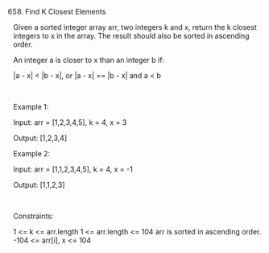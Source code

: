658. Find K Closest Elements

Given a sorted integer array arr, two integers k and x, return the k closest integers to x in the array. The result should also be sorted in ascending order.

An integer a is closer to x than an integer b if:

|a - x| < |b - x|, or
|a - x| == |b - x| and a < b

 

Example 1:

Input: arr = [1,2,3,4,5], k = 4, x = 3

Output: [1,2,3,4]

Example 2:

Input: arr = [1,1,2,3,4,5], k = 4, x = -1

Output: [1,1,2,3]

 

Constraints:

1 <= k <= arr.length
1 <= arr.length <= 104
arr is sorted in ascending order.
-104 <= arr[i], x <= 104